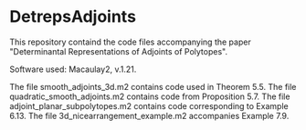 # DetrepsAdjoints
This repository containd the code files accompanying the paper "Determinantal Representations of Adjoints of Polytopes".

Software used: Macaulay2, v.1.21.

The file smooth_adjoints_3d.m2 contains code used in Theorem 5.5.
The file quadratic_smooth_adjoints.m2 contains code from Proposition 5.7.
The file adjoint_planar_subpolytopes.m2 contains code corresponding to Example 6.13.
The file 3d_nicearrangement_example.m2 accompanies Example 7.9.
